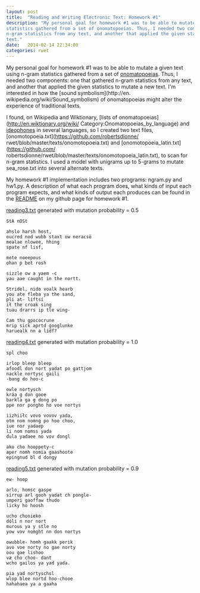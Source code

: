 ```yaml
---
layout: post
title:  "Reading and Writing Electronic Text: Homework #1"
description: "My personal goal for homework #1 was to be able to mutate a given text using n-gram
statistics gathered from a set of onomatopoeias. Thus, I needed two components: one that gathered
n-gram statistics from any text, and another that applied the given statistics to mutate a new
text."
date:   2014-02-14 22:34:00
categories: rwet
---
```

My personal goal for homework #1 was to be able to mutate a given text using n-gram statistics
gathered from a set of [onomatopoeias](http://en.wikipedia.org/wiki/Onomatopoeia). Thus, I needed
two components: one that gathered n-gram statistics from any text, and another that applied the
given statistics to mutate a new text. I'm interested in how the [sound symbolism](http://en.
wikipedia.org/wiki/Sound_symbolism) of onomatopoeias might alter the experience of traditional
texts.

I found, on Wikipedia and Wiktionary, [lists of onomatopoeias](http://en.wiktionary.org/wiki/
Category:Onomatopoeias_by_language) and [ideophones](http://en.wikipedia.org/wiki/Ideophone) in
several languages, so I created two text files, [onomotopoeia.txt](https://github.com/robertsdionne/
rwet/blob/master/texts/onomotopoeia.txt) and [onomotopoeia_latin.txt](https://github.com/
robertsdionne/rwet/blob/master/texts/onomotopoeia_latin.txt), to scan for n-gram statistics. I used
a model with unigrams up to 5-grams to mutate sea_rose.txt into several alternate texts.

My homework #1 implementation includes two programs: ngram.py and hw1.py. A description of what each
program does, what kinds of input each program expects, and what kinds of output each produces can
be found in the [README](https://github.com/robertsdionne/rwet/tree/master/hw1#readme) on my github
page for homework #1.

[reading3.txt](https://github.com/robertsdionne/rwet/blob/master/hw1/reading3.txt) generated with
mutation probability = 0.5

    StA nOSt

    ahslo harsh host,
    oucred nod wubb staxt ow neracsö
    mealae nlowee, hhing
    spate nf lisf,

    mote noeepous
    ohan p bet rosh

    sizzle ow a yaem -c
    yau aae caught in the nortt.

    Stridel, nido voalk hearb
    you ate fleba ya the sand,
    pli at- liftsí
    ił the croak sing
    tuau drarrs ip tle wing-

    Cam thu gpococrune
    mrip sick aprtd googlunke
    haruealk nn a lídf?

[reading4.txt](https://github.com/robertsdionne/rwet/blob/master/hw1/reading4.txt) generated with
mutation probability = 1.0

    spl choo

    irlop bleep bleep
    afoodl don nort yadat po gattjom
    nackle nortysc gaili
    -bang do hoo-c

    owle nortysch
    kráa g don gooe
    barkla ga g dong po
    ppe nor pongho ho voe nortys

    iizhiiłc vovo vovov yada,
    otm nom nomng po hoo choo,
    iue nor yadaep
    li nom nomss yada
    dula yadaee no vov dongl

    ako cho hooppety-c
    aper nomh nomia gaashoote
    epingnud bl d dongy

[reading5.txt](https://github.com/robertsdionne/rwet/blob/master/hw1/reading5.txt) generated with
mutation probability = 0.9

    ew- hoop

    arlo, homsc gaspe
    sirrup arl gooh yadat ch pongle-
    umperi gaoffaw thudo
    licky ho hoosh

    ucho chooieko
    dóli n nor nort
    murous ya y stle no
    yow vov nomght nn don nortys

    owubble- homh gaakk perik
    avo voe norty no gae norty
    oou gae lishoo
    væ cho choo- dant
    wcho gailos ya yad yada.

    pia yad nortyschsl
    wlop blee nortd hoo-chooe
    hahahaea ya a gaaha

